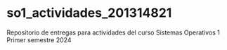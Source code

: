 # so1_actividades_201314821
Repositorio de entregas para actividades del curso Sistemas Operativos 1 Primer semestre 2024
